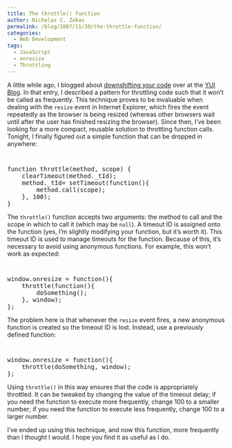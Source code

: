 ```yaml
---
title: The throttle() function
author: Nicholas C. Zakas
permalink: /blog/2007/11/30/the-throttle-function/
categories:
  - Web Development
tags:
  - JavaScript
  - onresize
  - Throttling
---
```

A little while ago, I blogged about <a title="Downshift your code" rel="external" href="http://yuiblog.com/blog/2007/07/09/downshift-your-code/">downshifting your code</a> over at the <a title="YUI Blog" rel="external" href="http://www.yuiblog.com">YUI Blog</a>. In that entry, I described a pattern for throttling code such that it won&#8217;t be called as frequently. This technique proves to be invaluable when dealing with the `resize` event in Internet Explorer, which fires the event repeatedly as the browser is being resized (whereas other browsers wait until after the user has finished resizing the browser). Since then, I&#8217;ve been looking for a more compact, reusable solution to throttling function calls. Tonight, I finally figured out a simple function that can be dropped in anywhere:

<code class="block"> </code>

<pre>function throttle(method, scope) {
    clearTimeout(method._tId);
    method._tId= setTimeout(function(){
        method.call(scope);
    }, 100);
}</pre>

The `throttle()` function accepts two arguments: the method to call and the scope in which to call it (which may be `null`). A timeout ID is assigned onto the function (yes, I&#8217;m slightly modifying your function, but it&#8217;s worth it). This timeout ID is used to manage timeouts for the function. Because of this, it&#8217;s necessary to avoid using anonymous functions. For example, this won&#8217;t work as expected:

<code class="block"> </code>

<pre>window.onresize = function(){
    throttle(function(){
        doSomething();
    }, window);
};</pre>

The problem here is that whenever the `resize` event fires, a new anonymous function is created so the timeout ID is lost. Instead, use a previously defined function:

<code class="block"> </code>

<pre>window.onresize = function(){
    throttle(doSomething, window);
};</pre>

Using `throttle()` in this way ensures that the code is appropriately throttled. It can be tweaked by changing the value of the timeout delay; if you need the function to execute more frequently, change 100 to a smaller number; if you need the function to execute less frequently, change 100 to a larger number.

I&#8217;ve ended up using this technique, and now this function, more frequently than I thought I would. I hope you find it as useful as I do.
